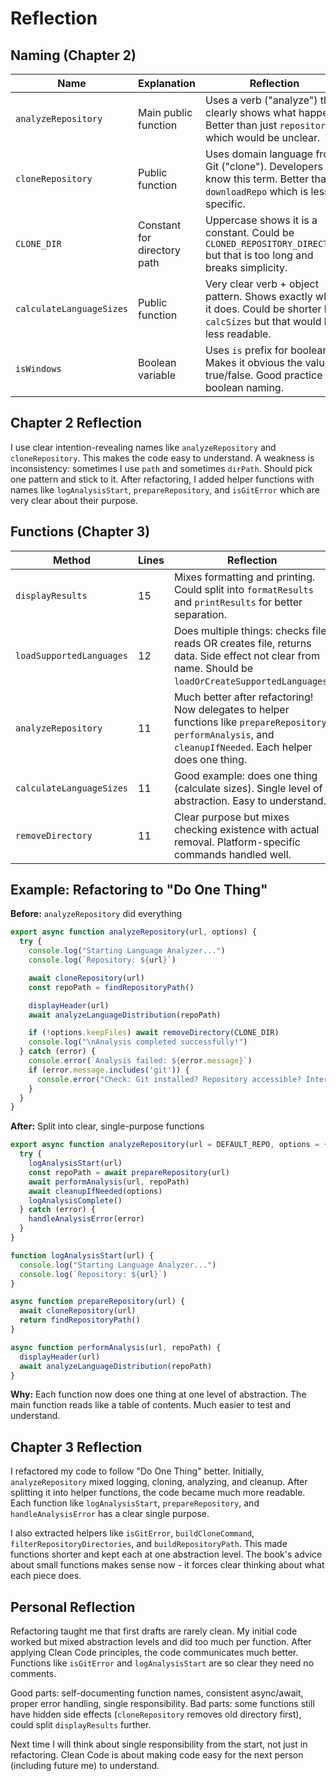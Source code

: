# Reflection

## Naming (Chapter 2)
| Name | Explanation | Reflection |
|------|-------------|------------|
| `analyzeRepository` | Main public function | Uses a verb ("analyze") that clearly shows what happens. Better than just `repository()` which would be unclear. |
| `cloneRepository` | Public function | Uses domain language from Git ("clone"). Developers know this term. Better than `downloadRepo` which is less specific. |
| `CLONE_DIR` | Constant for directory path | Uppercase shows it is a constant. Could be `CLONED_REPOSITORY_DIRECTORY` but that is too long and breaks simplicity. |
| `calculateLanguageSizes` | Public function | Very clear verb + object pattern. Shows exactly what it does. Could be shorter like `calcSizes` but that would be less readable. |
| `isWindows` | Boolean variable | Uses `is` prefix for booleans. Makes it obvious the value is true/false. Good practice for boolean naming. |

## Chapter 2 Reflection
I use clear intention-revealing names like `analyzeRepository` and `cloneRepository`. This makes the code easy to understand. A weakness is inconsistency: sometimes I use `path` and sometimes `dirPath`. Should pick one pattern and stick to it. After refactoring, I added helper
functions with names like `logAnalysisStart`, `prepareRepository`, and `isGitError` which are very clear about their purpose.

## Functions (Chapter 3)
| Method | Lines | Reflection |
|--------|-------|------------|
| `displayResults` | 15 | Mixes formatting and printing. Could split into `formatResults` and `printResults` for better separation. |
| `loadSupportedLanguages` | 12 | Does multiple things: checks file, reads OR creates file, returns data. Side effect not clear from name. Should be `loadOrCreateSupportedLanguages`. |
| `analyzeRepository` | 11 | Much better after refactoring! Now delegates to helper functions like `prepareRepository`, `performAnalysis`, and `cleanupIfNeeded`. Each helper does one thing. |
| `calculateLanguageSizes` | 11 | Good example: does one thing (calculate sizes). Single level of abstraction. Easy to understand. |
| `removeDirectory` | 11 | Clear purpose but mixes checking existence with actual removal. Platform-specific commands handled well. |

## Example: Refactoring to "Do One Thing"

**Before:** `analyzeRepository` did everything

```javascript
export async function analyzeRepository(url, options) {
  try {
    console.log("Starting Language Analyzer...")
    console.log(`Repository: ${url}`)

    await cloneRepository(url)
    const repoPath = findRepositoryPath()

    displayHeader(url)
    await analyzeLanguageDistribution(repoPath)

    if (!options.keepFiles) await removeDirectory(CLONE_DIR)
    console.log("\nAnalysis completed successfully!")
  } catch (error) {
    console.error(`Analysis failed: ${error.message}`)
    if (error.message.includes('git')) {
      console.error("Check: Git installed? Repository accessible? Internet connection?")
    }
  }
}
```

**After:** Split into clear, single-purpose functions

```javascript
export async function analyzeRepository(url = DEFAULT_REPO, options = {}) {
  try {
    logAnalysisStart(url)
    const repoPath = await prepareRepository(url)
    await performAnalysis(url, repoPath)
    await cleanupIfNeeded(options)
    logAnalysisComplete()
  } catch (error) {
    handleAnalysisError(error)
  }
}

function logAnalysisStart(url) {
  console.log("Starting Language Analyzer...")
  console.log(`Repository: ${url}`)
}

async function prepareRepository(url) {
  await cloneRepository(url)
  return findRepositoryPath()
}

async function performAnalysis(url, repoPath) {
  displayHeader(url)
  await analyzeLanguageDistribution(repoPath)
}
```

**Why:** Each function now does one thing at one level of abstraction. The main function reads like a table of contents. Much easier to test and understand.

## Chapter 3 Reflection
I refactored my code to follow "Do One Thing" better. Initially, `analyzeRepository` mixed logging, cloning, analyzing, and cleanup. After splitting it into helper functions, the code became much more readable. Each function like `logAnalysisStart`, `prepareRepository`, and
`handleAnalysisError` has a clear single purpose.

I also extracted helpers like `isGitError`, `buildCloneCommand`, `filterRepositoryDirectories`, and `buildRepositoryPath`. This made functions shorter and kept each at one abstraction level. The book's advice about small functions makes sense now - it forces clear thinking about
what each piece does.

## Personal Reflection
Refactoring taught me that first drafts are rarely clean. My initial code worked but mixed abstraction levels and did too much per function. After applying Clean Code principles, the code communicates much better. Functions like `isGitError` and `logAnalysisStart` are so clear
they need no comments.

Good parts: self-documenting function names, consistent async/await, proper error handling, single responsibility. Bad parts: some functions still have hidden side effects (`cloneRepository` removes old directory first), could split `displayResults` further.

Next time I will think about single responsibility from the start, not just in refactoring. Clean Code is about making code easy for the next person (including future me) to understand.